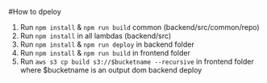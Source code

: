 #How to dpeloy

1. Run `npm install` & `npm run build` common (backend/src/common/repo)
2. Run `npm install` in all lambdas (backend/src)
3. Run `npm install` & `npm run deploy` in backend folder
4. Run `npm install` & `npm run build` in frontend folder
5. Run `aws s3 cp build s3://$bucketname --recursive` in frontend folder where $bucketname is an output dom backend deploy
